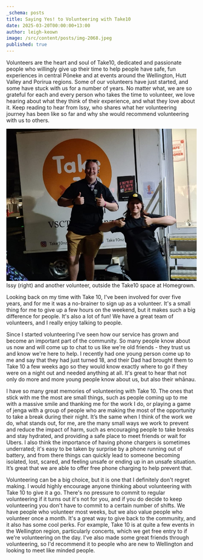 ```yaml
---
_schema: posts
title: Saying Yes! to Volunteering with Take10
date: 2025-03-20T00:00:00+13:00
author: leigh-keown
image: /src/content/posts/img-2068.jpeg
published: true
---
```

Volunteers are the heart and soul of Take10, dedicated and passionate people who willingly give up their time to help people have safe, fun experiences in central Pōneke and at events around the Wellington, Hutt Valley and Porirua regions. Some of our volunteers have just started, and some have stuck with us for a number of years. No matter what, we are so grateful for each and every person who takes the time to volunteer, we love hearing about what they think of their experience, and what they love about it. Keep reading to hear from Issy, who shares what her volunteering journey has been like so far and why she would recommend volunteering with us to others.

![](/public/img/news/img-20210321-wa0011-002.jpg "Issy &#40;right&#41; and another volunteer, outside the Take 10 space at Homegrown.")Issy (right) and another volunteer, outside the Take10 space at Homegrown.

Looking back on my time with Take 10, I've been involved for over five years, and for me it was a no-brainer to sign up as a volunteer. It's a small thing for me to give up a few hours on the weekend, but it makes such a big difference for people. It's also a lot of fun! We have a great team of volunteers, and I really enjoy talking to people.

Since I started volunteering I’ve seen how our service has grown and become an important part of the community. So many people know about us now and will come up to chat to us like we're old friends - they trust us and know we're here to help. I recently had one young person come up to me and say that they had just turned 18, and their Dad had brought them to Take 10 a few weeks ago so they would know exactly where to go if they were on a night out and needed anything at all. It's great to hear that not only do more and more young people know about us, but also their whānau.

I have so many great memories of volunteering with Take 10. The ones that stick with me the most are small things, such as people coming up to me with a massive smile and thanking me for the work I do, or playing a game of jenga with a group of people who are making the most of the opportunity to take a break during their night. It’s the same when I think of the work we do, what stands out, for me, are the many small ways we work to prevent and reduce the impact of harm, such as encouraging people to take breaks and stay hydrated, and providing a safe place to meet friends or wait for Ubers. I also think the importance of having phone chargers is sometimes underrated; it's easy to be taken by surprise by a phone running out of battery, and from there things can quickly lead to someone becoming isolated, lost, scared, and feeling unsafe or ending up in an unsafe situation. It’s great that we are able to offer free phone charging to help prevent that.

Volunteering can be a big choice, but it is one that I definitely don't regret making. I would highly encourage anyone thinking about volunteering with Take 10 to give it a go. There's no pressure to commit to regular volunteering if it turns out it's not for you, and if you do decide to keep volunteering you don't have to commit to a certain number of shifts. We have people who volunteer most weeks, but we also value people who volunteer once a month. It's a great way to give back to the community, and it also has some cool perks. For example, Take 10 is at quite a few events in the Wellington region, particularly concerts, which we get free entry to if we're volunteering on the day. I've also made some great friends through volunteering, so I'd recommend it to people who are new to Wellington and looking to meet like minded people.